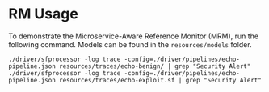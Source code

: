 # RM Usage

To demonstrate the Microservice-Aware Reference Monitor (MRM), run the following command. Models can be found in the `resources/models` folder.

    ./driver/sfprocessor -log trace -config=./driver/pipelines/echo-pipeline.json resources/traces/echo-benign/ | grep "Security Alert"
    ./driver/sfprocessor -log trace -config=./driver/pipelines/echo-pipeline.json resources/traces/echo-exploit.sf | grep "Security Alert"